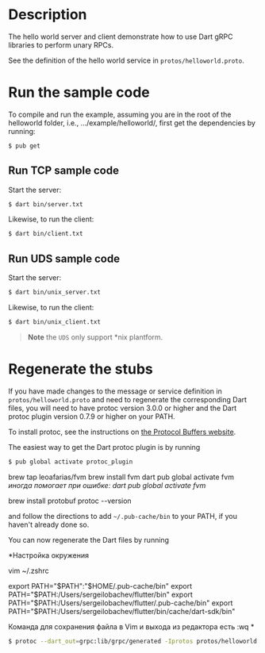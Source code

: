 # Description
The hello world server and client demonstrate how to use Dart gRPC libraries to
perform unary RPCs.

See the definition of the hello world service in `protos/helloworld.proto`.

# Run the sample code
To compile and run the example, assuming you are in the root of the helloworld
folder, i.e., .../example/helloworld/, first get the dependencies by running:

```sh
$ pub get
```
## Run TCP sample code

Start the server:

```sh
$ dart bin/server.txt
```

Likewise, to run the client:

```sh
$ dart bin/client.txt
```
## Run UDS sample code

Start the server:

```sh
$ dart bin/unix_server.txt
```

Likewise, to run the client:

```sh
$ dart bin/unix_client.txt
```

>**Note** the `UDS` only support *nix plantform.

# Regenerate the stubs

If you have made changes to the message or service definition in
`protos/helloworld.proto` and need to regenerate the corresponding Dart files,
you will need to have protoc version 3.0.0 or higher and the Dart protoc plugin
version 0.7.9 or higher on your PATH.

To install protoc, see the instructions on
[the Protocol Buffers website](https://developers.google.com/protocol-buffers/).

The easiest way to get the Dart protoc plugin is by running

```sh
$ pub global activate protoc_plugin
```
brew tap leoafarias/fvm
brew install fvm
dart pub global activate fvm
*иногда помогает при ошибке: dart pub global activate fvm*

brew install protobuf
protoc --version

and follow the directions to add `~/.pub-cache/bin` to your PATH, if you haven't
already done so.

You can now regenerate the Dart files by running

*Настройка окружения

vim ~/.zshrc

export PATH="$PATH":"$HOME/.pub-cache/bin"
export PATH="$PATH:/Users/sergeilobachev/flutter/bin"
export PATH="$PATH:/Users/sergeilobachev/flutter/.pub-cache/bin"
export PATH="$PATH:/Users/sergeilobachev/flutter/bin/cache/dart-sdk/bin"

Команда для сохранения файла в Vim и выхода из редактора есть :wq *


```sh
$ protoc --dart_out=grpc:lib/grpc/generated -Iprotos protos/helloworld.proto
```
